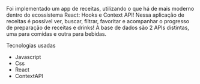 Foi implementado um app de receitas, utilizando o que há de mais moderno dentro do ecossistema React: Hooks e Context API!
Nessa aplicação de receitas é possível ver, buscar, filtrar, favoritar e acompanhar o progresso de preparação de receitas e drinks!
A base de dados são 2 APIs distintas, uma para comidas e outra para bebidas.

Tecnologias usadas
* Javascript 
* Css 
* React 
* ContextAPI 
